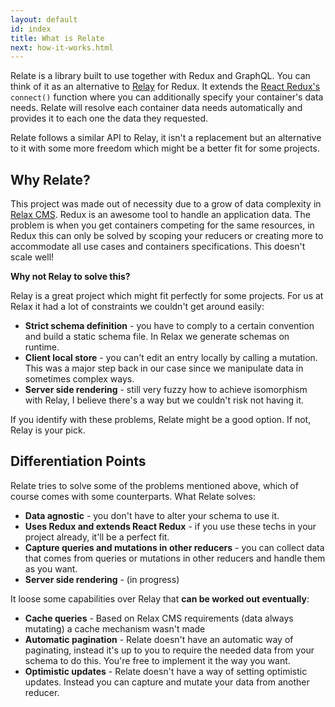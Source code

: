 ```yaml
---
layout: default
id: index
title: What is Relate
next: how-it-works.html
---
```


Relate is a library built to use together with Redux and GraphQL. You can think of it as an alternative to [Relay](https://github.com/facebook/relay) for Redux. It extends the [React Redux's](https://github.com/reactjs/react-redux) `connect()` function where you can additionally specify your container's data needs. Relate will resolve each container data needs automatically and provides it to each one the data they requested.

Relate follows a similar API to Relay, it isn't a replacement but an alternative to it with some more freedom which might be a better fit for some projects.

## Why Relate?

This project was made out of necessity due to a grow of data complexity in [Relax CMS](https://github.com/relax/relax). Redux is an awesome tool to handle an application data. The problem is when you get containers competing for the same resources, in Redux this can only be solved by scoping your reducers or creating more to accommodate all use cases and containers specifications. This doesn't scale well!

**Why not Relay to solve this?**

Relay is a great project which might fit perfectly for some projects. For us at Relax it had a lot of constraints we couldn't get around easily:

* **Strict schema definition** - you have to comply to a certain convention and build a static schema file. In Relax we generate schemas on runtime.
* **Client local store** - you can't edit an entry locally by calling a mutation. This was a major step back in our case since we manipulate data in sometimes complex ways.
* **Server side rendering** - still very fuzzy how to achieve isomorphism with Relay, I believe there's a way but we couldn't risk not having it.

If you identify with these problems, Relate might be a good option. If not, Relay is your pick.

## Differentiation Points

Relate tries to solve some of the problems mentioned above, which of course comes with some counterparts. What Relate solves:

* **Data agnostic** - you don't have to alter your schema to use it.
* **Uses Redux and extends React Redux** - if you use these techs in your project already, it'll be a perfect fit.
* **Capture queries and mutations in other reducers** - you can collect data that comes from queries or mutations in other reducers and handle them as you want.
* **Server side rendering** - (in progress)

It loose some capabilities over Relay that **can be worked out eventually**:

* **Cache queries** - Based on Relax CMS requirements (data always mutating) a cache mechanism wasn't made
* **Automatic pagination** - Relate doesn't have an automatic way of paginating, instead it's up to you to require the needed data from your schema to do this. You're free to implement it the way you want.
* **Optimistic updates** - Relate doesn't have a way of setting optimistic updates. Instead you can capture and mutate your data from another reducer.

